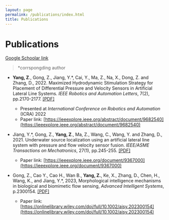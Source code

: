 ```yaml
---
layout: page
permalink: /publications/index.html
title: Publications
---
```


# Publications


[Google Schoolar link](https://scholar.google.com/citations?user=n-8n85EAAAAJ&hl=en)

> *corrspongding author

- **Yang, Z**., Gong, Z., Jiang, Y.\*, Cai, Y., Ma, Z., Na, X., Dong, Z. and Zhang, D., 2022. Maximized Hydrodynamic Stimulation Strategy for Placement of Differential Pressure and Velocity Sensors in Artificial Lateral Line Systems. *IEEE Robotics and Automation Letters*, 7(2), pp.2170-2177. [[PDF]](/publications/Yang2022.pdf)   
  - Presented at *International Conference on Robotics and Automation* (ICRA) 2022
  - Paper link: 
  [https://ieeexplore.ieee.org/abstract/document/9682540](https://ieeexplore.ieee.org/abstract/document/9682540)

- Jiang, Y.\*, Gong, Z., **Yang, Z**., Ma, Z., Wang, C., Wang, Y. and Zhang, D., 2021. Underwater source localization using an artificial lateral line system with pressure and flow velocity sensor fusion. *IEEE/ASME Transactions on Mechatronics*, 27(1), pp.245-255. [[PDF]](/publications/Jiang2022.pdf) 
  - Paper link: [https://ieeexplore.ieee.org/document/9367000](https://ieeexplore.ieee.org/document/9367000)


- Gong, Z., Cao Y., Cao H., Wan B., **Yang, Z.**, Ke, X., Zhang, D., Chen, H., Wang, K., and Jiang, Y.\*, 2023, Morphological intelligence mechanisms in biological and biomimetic flow sensing, *Advanced Intelligent Systems*, p.2300154. [[PDF]](/publications/Gong2023.pdf) 
  - Paper link: [https://onlinelibrary.wiley.com/doi/full/10.1002/aisy.202300154](https://onlinelibrary.wiley.com/doi/full/10.1002/aisy.202300154)
